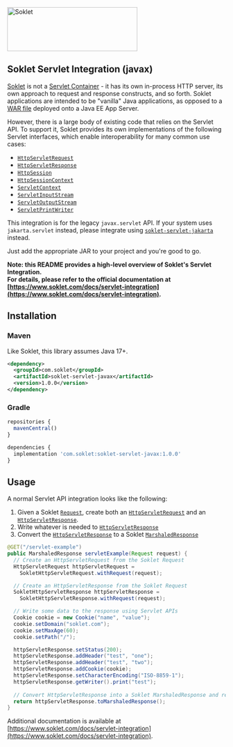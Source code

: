 <a href="https://www.soklet.com">
    <picture>
        <source media="(prefers-color-scheme: dark)" srcset="https://cdn.soklet.com/soklet-gh-logo-dark-v2.png">
        <img alt="Soklet" src="https://cdn.soklet.com/soklet-gh-logo-light-v2.png" width="300" height="101">
    </picture>
</a>

## Soklet Servlet Integration (javax) 

[Soklet](https://www.soklet.com) is not a [Servlet Container](https://en.wikipedia.org/wiki/Jakarta_Servlet) - it has its own in-process HTTP server, its own approach to request and response constructs, and so forth.  Soklet applications are intended to be "vanilla" Java applications, as opposed to a [WAR file](https://en.wikipedia.org/wiki/WAR_(file_format)) deployed onto a Java EE App Server.

However, there is a large body of existing code that relies on the Servlet API. To support it, Soklet provides its own implementations of the following Servlet interfaces, which enable interoperability for many common use cases:

* [`HttpServletRequest`](https://javax.javadoc.soklet.com/com/soklet/servlet/javax/SokletHttpServletRequest.html)
* [`HttpServletResponse`](https://javax.javadoc.soklet.com/com/soklet/servlet/javax/SokletHttpServletResponse.html)
* [`HttpSession`](https://javax.javadoc.soklet.com/com/soklet/servlet/javax/SokletHttpSession.html)
* [`HttpSessionContext`](https://javax.javadoc.soklet.com/com/soklet/servlet/javax/SokletHttpSessionContext.html)
* [`ServletContext`](https://javax.javadoc.soklet.com/com/soklet/servlet/javax/SokletServletContext.html)
* [`ServletInputStream`](https://javax.javadoc.soklet.com/com/soklet/servlet/javax/SokletServletInputStream.html)
* [`ServletOutputStream`](https://javax.javadoc.soklet.com/com/soklet/servlet/javax/SokletServletOutputStream.html)
* [`ServletPrintWriter`](https://javax.javadoc.soklet.com/com/soklet/servlet/javax/SokletServletPrintWriter.html)

This integration is for the legacy `javax.servlet` API. If your system uses `jakarta.servlet` instead, please integrate using [`soklet-servlet-jakarta`](https://github.com/soklet/soklet-servlet-jakarta) instead.

Just add the appropriate JAR to your project and you're good to go. 

**Note: this README provides a high-level overview of Soklet's Servlet Integration.**<br/>
**For details, please refer to the official documentation at [https://www.soklet.com/docs/servlet-integration](https://www.soklet.com/docs/servlet-integration).**

## Installation

### Maven

Like Soklet, this library assumes Java 17+.

```xml
<dependency>
  <groupId>com.soklet</groupId>
  <artifactId>soklet-servlet-javax</artifactId>
  <version>1.0.0</version>
</dependency>
```

### Gradle

```js
repositories {
  mavenCentral()
}

dependencies {
  implementation 'com.soklet:soklet-servlet-javax:1.0.0'
}
```

## Usage

A normal Servlet API integration looks like the following:

1. Given a Soklet [`Request`](https://javadoc.soklet.com/com/soklet/core/Request.html), create both an [`HttpServletRequest`](https://javax.javadoc.soklet.com/com/soklet/servlet/javax/SokletHttpServletRequest.html) and an [`HttpServletResponse`](https://javax.javadoc.soklet.com/com/soklet/servlet/javax/SokletHttpServletResponse.html).
2. Write whatever is needed to [`HttpServletResponse`](https://javax.javadoc.soklet.com/com/soklet/servlet/javax/SokletHttpServletResponse.html)
3. Convert the [`HttpServletResponse`](https://javax.javadoc.soklet.com/com/soklet/servlet/javax/SokletHttpServletResponse.html) to a Soklet [`MarshaledResponse`](https://javadoc.soklet.com/com/soklet/core/MarshaledResponse.html)

```java
@GET("/servlet-example")
public MarshaledResponse servletExample(Request request) {
  // Create an HttpServletRequest from the Soklet Request
  HttpServletRequest httpServletRequest = 
    SokletHttpServletRequest.withRequest(request);

  // Create an HttpServletResponse from the Soklet Request
  SokletHttpServletResponse httpServletResponse = 
    SokletHttpServletResponse.withRequest(request);

  // Write some data to the response using Servlet APIs
  Cookie cookie = new Cookie("name", "value");
  cookie.setDomain("soklet.com");
  cookie.setMaxAge(60);
  cookie.setPath("/");

  httpServletResponse.setStatus(200);
  httpServletResponse.addHeader("test", "one");
  httpServletResponse.addHeader("test", "two");
  httpServletResponse.addCookie(cookie);
  httpServletResponse.setCharacterEncoding("ISO-8859-1");
  httpServletResponse.getWriter().print("test");    
  
  // Convert HttpServletResponse into a Soklet MarshaledResponse and return it
  return httpServletResponse.toMarshaledResponse();
}

```

Additional documentation is available at [https://www.soklet.com/docs/servlet-integration](https://www.soklet.com/docs/servlet-integration).